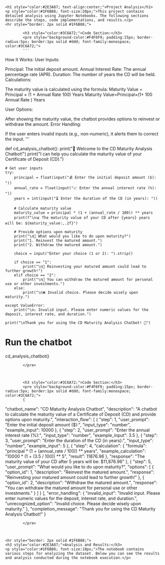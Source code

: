 
    <h1 style="color:#2E3A87; text-align:center;">Project Analysis</h1>
    <p style="color:#1F6B88; font-size:20px;">This project contains detailed analysis using Jupyter Notebooks. The following sections describe the steps, code implementations, and results.</p>
    <hr style="border: 2px solid #1F6B88;">
    
            <h3 style="color:#3C6A72;">Code Section:</h3>
            <pre style="background-color:#F4F6F9; padding:15px; border-radius:5px; border:1px solid #ddd; font-family:monospace; color:#3C6A72;">
            '''

How It Works:
User Inputs:

Principal: The initial deposit amount.
Annual Interest Rate: The annual percentage rate (APR).
Duration: The number of years the CD will be held.
Calculations:

The maturity value is calculated using the formula:
Maturity Value
= Principal × (1 + Annual Rate 100) Years
Maturity Value=Principal×(1+ 100 Annual Rate
 ) Years

User Options:

After showing the maturity value, the chatbot provides options to reinvest or withdraw the amount.
Error Handling:

If the user enters invalid inputs (e.g., non-numeric), it alerts them to correct the input.
'''

def cd_analysis_chatbot():
    print("🤖 Welcome to the CD Maturity Analysis Chatbot!")
    print("I can help you calculate the maturity value of your Certificate of Deposit (CD).")

    # Get user inputs
    try:
        principal = float(input("💰 Enter the initial deposit amount ($): "))
        annual_rate = float(input("📈 Enter the annual interest rate (%): "))
        years = int(input("⏳ Enter the duration of the CD (in years): "))

        # Calculate maturity value
        maturity_value = principal * (1 + (annual_rate / 100)) ** years
        print(f"\n📊 The maturity value of your CD after {years} years will be: ${maturity_value:,.2f}")

        # Provide options upon maturity
        print("\n🔄 What would you like to do upon maturity?")
        print("1. Reinvest the matured amount.")
        print("2. Withdraw the matured amount.")

        choice = input("Enter your choice (1 or 2): ").strip()

        if choice == "1":
            print("\n🌱 Reinvesting your matured amount could lead to further growth!")
        elif choice == "2":
            print("\n🏦 You can withdraw the matured amount for personal use or other investments.")
        else:
            print("\n❌ Invalid choice. Please decide wisely upon maturity.")

    except ValueError:
        print("\n⚠️ Invalid input. Please enter numeric values for the deposit, interest rate, and duration.")

    print("\nThank you for using the CD Maturity Analysis Chatbot! 🤖")

# Run the chatbot
cd_analysis_chatbot()

            </pre>


            
            <h3 style="color:#3C6A72;">Code Section:</h3>
            <pre style="background-color:#F4F6F9; padding:15px; border-radius:5px; border:1px solid #ddd; font-family:monospace; color:#3C6A72;">
            {
  "chatbot_name": "CD Maturity Analysis Chatbot",
  "description": "A chatbot to calculate the maturity value of a Certificate of Deposit (CD) and provide options upon maturity.",
  "interaction_flow": [
    {
      "step": 1,
      "user_prompt": "Enter the initial deposit amount ($):",
      "input_type": "number",
      "example_input": 10000
    },
    {
      "step": 2,
      "user_prompt": "Enter the annual interest rate (%):",
      "input_type": "number",
      "example_input": 3.5
    },
    {
      "step": 3,
      "user_prompt": "Enter the duration of the CD (in years):",
      "input_type": "number",
      "example_input": 5
    },
    {
      "step": 4,
      "calculation": {
        "formula": "principal * (1 + (annual_rate / 100)) ** years",
        "example_calculation": "10000 * (1 + (3.5 / 100)) ** 5",
        "result": 11876.96
      },
      "response": "The maturity value of your CD after 5 years will be: $11,876.96"
    },
    {
      "step": 5,
      "user_prompt": "What would you like to do upon maturity?",
      "options": [
        {
          "option_id": 1,
          "description": "Reinvest the matured amount.",
          "response": "Reinvesting your matured amount could lead to further growth!"
        },
        {
          "option_id": 2,
          "description": "Withdraw the matured amount.",
          "response": "You can withdraw the matured amount for personal use or other investments."
        }
      ]
    }
  ],
  "error_handling": {
    "invalid_input": "Invalid input. Please enter numeric values for the deposit, interest rate, and duration.",
    "unrecognized_option": "Invalid choice. Please decide wisely upon maturity."
  },
  "completion_message": "Thank you for using the CD Maturity Analysis Chatbot!"
}

            </pre>


            
    <hr style="border: 2px solid #1F6B88;">
    <h3 style="color:#2E3A87;">Analysis and Results:</h3>
    <p style="color:#1F6B88; font-size:18px;">The notebook contains various steps for analyzing the dataset. Below you can see the results and analysis conducted during the notebook execution.</p>
    